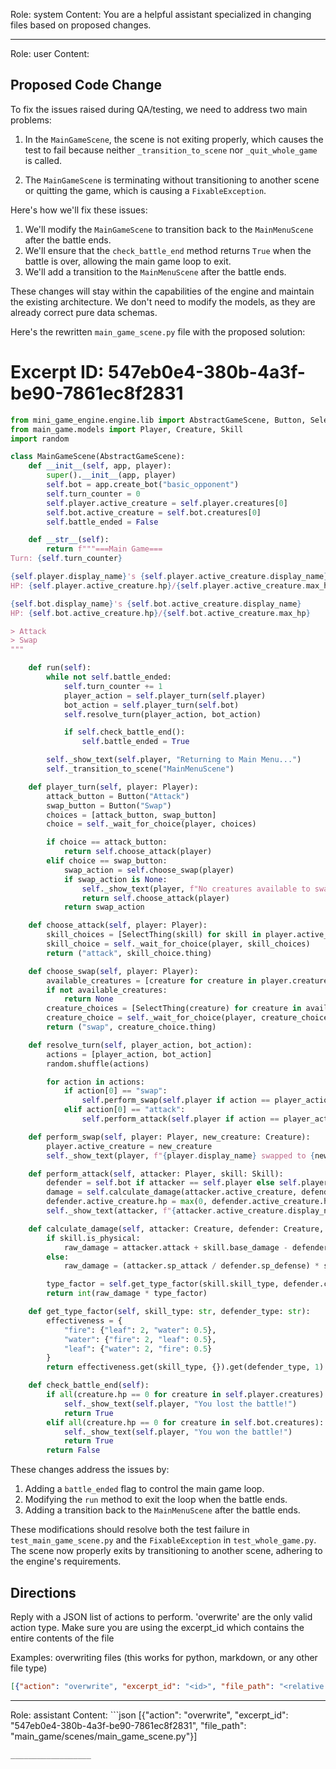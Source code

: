 Role: system
Content: You are a helpful assistant specialized in changing files based on proposed changes.
__________________
Role: user
Content: 
## Proposed Code Change
To fix the issues raised during QA/testing, we need to address two main problems:

1. In the `MainGameScene`, the scene is not exiting properly, which causes the test to fail because neither `_transition_to_scene` nor `_quit_whole_game` is called.

2. The `MainGameScene` is terminating without transitioning to another scene or quitting the game, which is causing a `FixableException`.

Here's how we'll fix these issues:

1. We'll modify the `MainGameScene` to transition back to the `MainMenuScene` after the battle ends.
2. We'll ensure that the `check_battle_end` method returns `True` when the battle is over, allowing the main game loop to exit.
3. We'll add a transition to the `MainMenuScene` after the battle ends.

These changes will stay within the capabilities of the engine and maintain the existing architecture. We don't need to modify the models, as they are already correct pure data schemas.

Here's the rewritten `main_game_scene.py` file with the proposed solution:

# Excerpt ID: 547eb0e4-380b-4a3f-be90-7861ec8f2831
```python main_game/scenes/main_game_scene.py
from mini_game_engine.engine.lib import AbstractGameScene, Button, SelectThing
from main_game.models import Player, Creature, Skill
import random

class MainGameScene(AbstractGameScene):
    def __init__(self, app, player):
        super().__init__(app, player)
        self.bot = app.create_bot("basic_opponent")
        self.turn_counter = 0
        self.player.active_creature = self.player.creatures[0]
        self.bot.active_creature = self.bot.creatures[0]
        self.battle_ended = False

    def __str__(self):
        return f"""===Main Game===
Turn: {self.turn_counter}

{self.player.display_name}'s {self.player.active_creature.display_name}
HP: {self.player.active_creature.hp}/{self.player.active_creature.max_hp}

{self.bot.display_name}'s {self.bot.active_creature.display_name}
HP: {self.bot.active_creature.hp}/{self.bot.active_creature.max_hp}

> Attack
> Swap
"""

    def run(self):
        while not self.battle_ended:
            self.turn_counter += 1
            player_action = self.player_turn(self.player)
            bot_action = self.player_turn(self.bot)
            self.resolve_turn(player_action, bot_action)

            if self.check_battle_end():
                self.battle_ended = True

        self._show_text(self.player, "Returning to Main Menu...")
        self._transition_to_scene("MainMenuScene")

    def player_turn(self, player: Player):
        attack_button = Button("Attack")
        swap_button = Button("Swap")
        choices = [attack_button, swap_button]
        choice = self._wait_for_choice(player, choices)

        if choice == attack_button:
            return self.choose_attack(player)
        elif choice == swap_button:
            swap_action = self.choose_swap(player)
            if swap_action is None:
                self._show_text(player, f"No creatures available to swap. Attacking instead.")
                return self.choose_attack(player)
            return swap_action

    def choose_attack(self, player: Player):
        skill_choices = [SelectThing(skill) for skill in player.active_creature.skills]
        skill_choice = self._wait_for_choice(player, skill_choices)
        return ("attack", skill_choice.thing)

    def choose_swap(self, player: Player):
        available_creatures = [creature for creature in player.creatures if creature != player.active_creature and creature.hp > 0]
        if not available_creatures:
            return None
        creature_choices = [SelectThing(creature) for creature in available_creatures]
        creature_choice = self._wait_for_choice(player, creature_choices)
        return ("swap", creature_choice.thing)

    def resolve_turn(self, player_action, bot_action):
        actions = [player_action, bot_action]
        random.shuffle(actions)

        for action in actions:
            if action[0] == "swap":
                self.perform_swap(self.player if action == player_action else self.bot, action[1])
            elif action[0] == "attack":
                self.perform_attack(self.player if action == player_action else self.bot, action[1])

    def perform_swap(self, player: Player, new_creature: Creature):
        player.active_creature = new_creature
        self._show_text(player, f"{player.display_name} swapped to {new_creature.display_name}!")

    def perform_attack(self, attacker: Player, skill: Skill):
        defender = self.bot if attacker == self.player else self.player
        damage = self.calculate_damage(attacker.active_creature, defender.active_creature, skill)
        defender.active_creature.hp = max(0, defender.active_creature.hp - damage)
        self._show_text(attacker, f"{attacker.active_creature.display_name} used {skill.display_name} and dealt {damage} damage!")

    def calculate_damage(self, attacker: Creature, defender: Creature, skill: Skill):
        if skill.is_physical:
            raw_damage = attacker.attack + skill.base_damage - defender.defense
        else:
            raw_damage = (attacker.sp_attack / defender.sp_defense) * skill.base_damage

        type_factor = self.get_type_factor(skill.skill_type, defender.creature_type)
        return int(raw_damage * type_factor)

    def get_type_factor(self, skill_type: str, defender_type: str):
        effectiveness = {
            "fire": {"leaf": 2, "water": 0.5},
            "water": {"fire": 2, "leaf": 0.5},
            "leaf": {"water": 2, "fire": 0.5}
        }
        return effectiveness.get(skill_type, {}).get(defender_type, 1)

    def check_battle_end(self):
        if all(creature.hp == 0 for creature in self.player.creatures):
            self._show_text(self.player, "You lost the battle!")
            return True
        elif all(creature.hp == 0 for creature in self.bot.creatures):
            self._show_text(self.player, "You won the battle!")
            return True
        return False
```

These changes address the issues by:

1. Adding a `battle_ended` flag to control the main game loop.
2. Modifying the `run` method to exit the loop when the battle ends.
3. Adding a transition back to the `MainMenuScene` after the battle ends.

These modifications should resolve both the test failure in `test_main_game_scene.py` and the `FixableException` in `test_whole_game.py`. The scene now properly exits by transitioning to another scene, adhering to the engine's requirements.

## Directions
Reply with a JSON list of actions to perform. 'overwrite' are the only valid action type. 
Make sure you are using the excerpt_id which contains the entire contents of the file

Examples:
overwriting files (this works for python, markdown, or any other file type)
```json output_example1
[{"action": "overwrite", "excerpt_id": "<id>", "file_path": "<relative file path>"}]
```

__________________
Role: assistant
Content: ```json
[{"action": "overwrite", "excerpt_id": "547eb0e4-380b-4a3f-be90-7861ec8f2831", "file_path": "main_game/scenes/main_game_scene.py"}]
```
__________________
